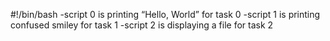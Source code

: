 #!/bin/bash
-script 0 is printing “Hello, World” for task 0
-script 1 is printing confused smiley for task 1
-script 2 is displaying a file for task 2
